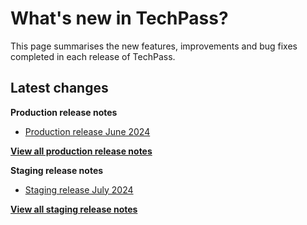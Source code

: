# What's new in TechPass?

This page summarises the new features, improvements and bug fixes completed in each release of TechPass.

## Latest changes

**Production release notes**
- [Production release June 2024](whats-new/production-release-notes?id=june-2024)

 [**View all production release notes**](/whats-new/production-release-notes)


**Staging release notes**
- [Staging release July 2024](whats-new/staging-release-notes?id=july-2024)

 [**View all staging release notes**](/whats-new/staging-release-notes)
